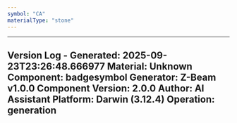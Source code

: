 ```yaml
---
symbol: "CA"
materialType: "stone"
---
```


---
Version Log - Generated: 2025-09-23T23:26:48.666977
Material: Unknown
Component: badgesymbol
Generator: Z-Beam v1.0.0
Component Version: 2.0.0
Author: AI Assistant
Platform: Darwin (3.12.4)
Operation: generation
---